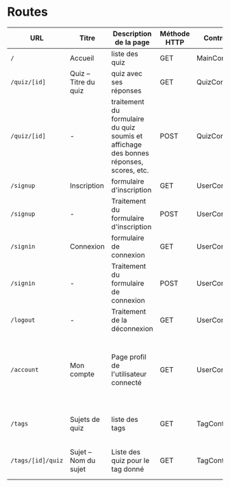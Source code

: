 # Routes

| URL | Titre | Description de la page | Méthode HTTP | Controller | Méthode | commentaire |
|--|--|--|--|--|--|--|
| `/` | Accueil | liste des quiz | GET | MainController | home |  |
| `/quiz/[id]` | Quiz – Titre du quiz | quiz avec ses réponses | GET | QuizController | quiz |  |
| `/quiz/[id]` | - | traitement du formulaire du quiz soumis et affichage des bonnes réponses, scores, etc. | POST | QuizController | quizPost |  |
| `/signup` | Inscription | formulaire d'inscription | GET | UserController | signup |  |
| `/signup` | - | Traitement du formulaire d'inscription | POST | UserController | signupPost |  |
| `/signin` | Connexion | formulaire de connexion | GET | UserController | signin |  |
| `/signin` | - | Traitement du formulaire de connexion | POST | UserController | signinPost |  |
| `/logout` | - | Traitement de la déconnexion | GET | UserController | logout |  |
| `/account` | Mon compte | Page profil de l'utilisateur connecté | GET | UserController | profile | Affiche uniquement les informations dont on dispose sur l'utilisateur connecté |
| `/tags` | Sujets de quiz | liste des tags | GET | TagController | tags | Affiche la liste complète des tags |
| `/tags/[id]/quiz` | Sujet – Nom du sujet | Liste des quiz pour le tag donné | GET | TagController | quiz | Affiche la liste des quiz relatifs à un tag |